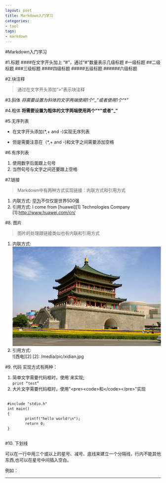 ```yaml
---
layout: post
title: Markdown入门学习
categories:
- tool
tags:
- markdown
---
```

#Markdown入门学习

#1.标题
####在文字开头加上 “#”，通过“#”数量表示几级标题
#一级标题
##二级标题
###三级标题
####四级标题
#####五级标题
######六级标题




#2.块注释
>通过在文字开头添加“>”表示块注释

#3.斜体
*将需要设置为斜体的文字两端使用1个“_”*_或者使用1个“*”_

#4.粗体
**将需要设置为粗体的文字两端使用两个"*"或者"_"**

#5.无序列表
* 在文字开头添加(\*,+ and -)实现无序列表
+ 但是需要注意在（\*,+ and -)和文字之间需要添加空格

#6.有序列表
1. 使用数字后面跟上句号
2. 当然句号与文字之间还要跟上空格

#7.链接
> Markdown中有两种方式实现链接：内联方式和引用方式

1. 内联方式: [华为](http://www.huawei.com/cn/)不仅仅是世界500强
2. 引用方式: I come from [huawei][1] Technologies Company
[1]:http://www.huawei.com/cn/

#8. 图片
> 图片的处理跟链接类似也有内联和引用方式

1. 内联方式:   
![钟楼](/media/pic/bell_tower.jpg '钟楼')
2. 引用方式:   
![西电][2]
[2]: /media/pic/xidian.jpg

#9. 代码
实现方式有两种：

1. 简单文字需要代码框时，使用\`来实现;  
`print “test”`
2. 大片文字需要代码框时，使用"\<pre\>\<code\>和\</code\>\</pre\>"实现  
<pre>
<code>
 #include "stdio.h"
 int main()  
 {  
         printf("hello world!\n");  
         return 0;  
 }
</code>
</pre>

#10. 下划线

可以在一行中用三个或以上的星号、减号、底线来建立一个分隔线，行内不能其他东西,也可以在星号中间插入空白。  

例如：
***

